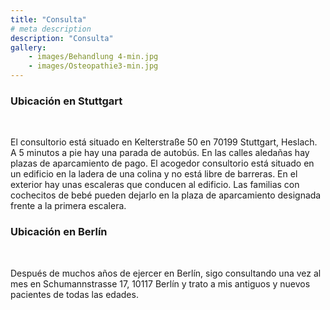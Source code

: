 ```yaml
---
title: "Consulta"
# meta description
description: "Consulta"
gallery: 
    - images/Behandlung 4-min.jpg
    - images/Osteopathie3-min.jpg
---
```


### Ubicación en Stuttgart
<br>

El consultorio está situado en Kelterstraße 50 en 70199 Stuttgart, Heslach. A 5 minutos a pie hay una parada de autobús. En las calles aledañas hay plazas de aparcamiento de pago.
El acogedor consultorio está situado en un edificio en la ladera de una colina y no está libre de barreras. En el exterior hay unas escaleras que conducen al edificio. Las familias con cochecitos de bebé pueden dejarlo en la plaza de aparcamiento designada frente a la primera escalera. 
<br>

### Ubicación en Berlín
<br>

Después de muchos años de ejercer en Berlín, sigo consultando una vez al mes en Schumannstrasse 17, 10117 Berlín y trato a mis antiguos y nuevos pacientes de todas las edades.